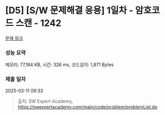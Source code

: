 # [D5] [S/W 문제해결 응용] 1일차 - 암호코드 스캔 - 1242 

[문제 링크](https://swexpertacademy.com/main/code/problem/problemDetail.do?contestProbId=AV15JEKKAM8CFAYD) 

### 성능 요약

메모리: 77,184 KB, 시간: 326 ms, 코드길이: 1,871 Bytes

### 제출 일자

2025-03-11 09:33



> 출처: SW Expert Academy, https://swexpertacademy.com/main/code/problem/problemList.do